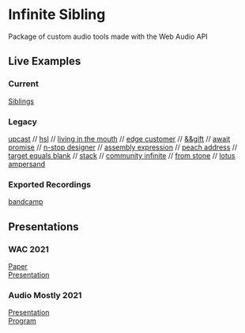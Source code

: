 # Infinite Sibling

Package of custom audio tools made with the Web Audio API

## Live Examples

### Current

[Siblings](https://pparocza.github.io/siblings/)

### Legacy

[upcast](https://pparocza.github.io/upcast/) // [hsl](https://pparocza.github.io/hsl/) // [living in the mouth](https://pparocza.github.io/living_in_the_mouth/) // [edge customer](https://pparocza.github.io/edge_customer/) // 
[&&gift](https://pparocza.github.io/-_gift/) // [await promise](https://pparocza.github.io/await_promise/) // [n-stop designer](https://pparocza.github.io/n-stop_designer/) // [assembly expression](https://pparocza.github.io/assembly_expression/) // 
[peach address](https://pparocza.github.io/peach_address/) // [target equals blank](https://pparocza.github.io/target_equals_blank/) // [stack](https://pparocza.github.io/stack/) // 
[community infinite](https://pparocza.github.io/community_infinite/) // [from stone](https://pparocza.github.io/from_stone/) // [lotus ampersand](https://pparocza.github.io/lotus_ampersand/)

### Exported Recordings

[bandcamp](https://infinitesibling.bandcamp.com/)

## Presentations

### WAC 2021

[Paper](https://drive.google.com/file/d/14FMfwc50zoxagC_6sPxgEM19JyBcnfHL/view?usp=sharing)\
[Presentation](https://studio.youtube.com/video/JSNgcxIQ_vw/edit)

### Audio Mostly 2021

[Presentation](https://www.youtube.com/watch?v=BzwNK9uYl48)\
[Program](https://audiomostly.com/2021/program/conference-program/)
